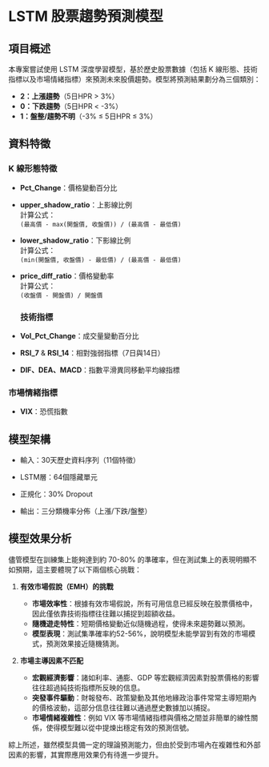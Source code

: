 # LSTM 股票趨勢預測模型

## 項目概述
本專案嘗試使用 LSTM 深度學習模型，基於歷史股票數據（包括 K 線形態、技術指標以及市場情緒指標）來預測未來股價趨勢。模型將預測結果劃分為三個類別：
- **2：上漲趨勢**（5日HPR > 3%）
- **0：下跌趨勢**（5日HPR < -3%）
- **1：盤整/趨勢不明**（-3% ≤ 5日HPR ≤ 3%）

## 資料特徵

### K 線形態特徵
- **Pct_Change**：價格變動百分比
- **upper_shadow_ratio**：上影線比例  
  計算公式：  
  `(最高價 - max(開盤價, 收盤價)) / (最高價 - 最低價)`
- **lower_shadow_ratio**：下影線比例  
  計算公式：  
  `(min(開盤價, 收盤價) - 最低價) / (最高價 - 最低價)`
- **price_diff_ratio**：價格變動率  
  計算公式：  
  `(收盤價 - 開盤價) / 開盤價`
  
  ### 技術指標
- **Vol_Pct_Change**：成交量變動百分比
- **RSI_7** & **RSI_14**：相對強弱指標（7日與14日）
- **DIF、DEA、MACD**：指數平滑異同移動平均線指標

### 市場情緒指標
- **VIX**：恐慌指數

## 模型架構

- 輸入：30天歷史資料序列（11個特徵）

- LSTM層：64個隱藏單元

- 正規化：30% Dropout

- 輸出：三分類機率分佈（上漲/下跌/盤整）

## 模型效果分析

儘管模型在訓練集上能夠達到約 70-80% 的準確率，但在測試集上的表現明顯不如預期，這主要體現了以下兩個核心挑戰：

1. **有效市場假說（EMH）的挑戰**  
   - **市場效率性**：根據有效市場假說，所有可用信息已經反映在股票價格中，因此僅依靠技術指標往往難以捕捉到超額收益。  
   - **隨機遊走特性**：短期價格變動近似隨機過程，使得未來趨勢難以預測。  
   - **模型表現**：測試集準確率約52-56%，說明模型未能學習到有效的市場模式，預測效果接近隨機猜測。

2. **市場主導因素不匹配**  
   - **宏觀經濟影響**：諸如利率、通膨、GDP 等宏觀經濟因素對股票價格的影響往往超過純技術指標所反映的信息。  
   - **突發事件驅動**：財報發布、政策變動及其他地緣政治事件常常主導短期內的價格波動，這部分信息往往難以通過歷史數據加以捕捉。  
   - **市場情緒複雜性**：例如 VIX 等市場情緒指標與價格之間並非簡單的線性關係，使得模型難以從中提煉出穩定有效的預測信號。

綜上所述，雖然模型具備一定的理論預測能力，但由於受到市場內在複雜性和外部因素的影響，其實際應用效果仍有待進一步提升。
